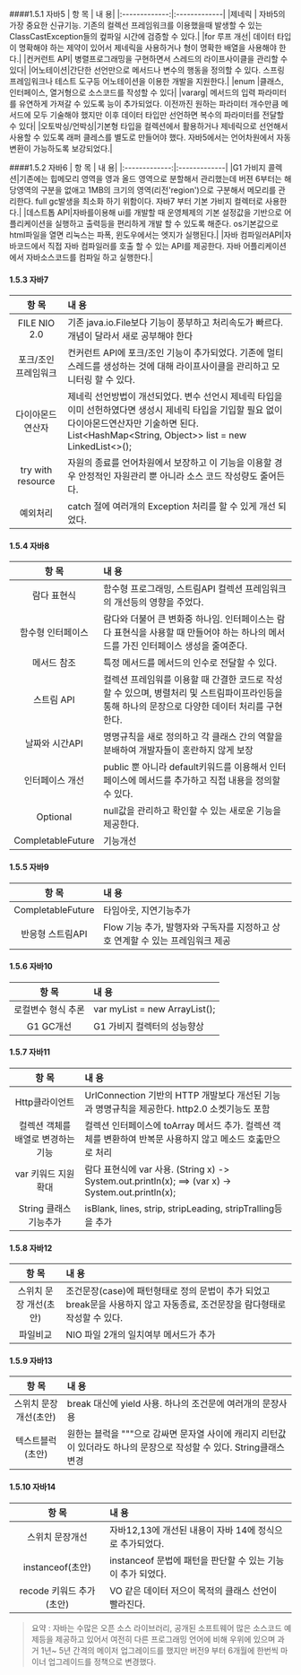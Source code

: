 ####1.5.1 자바5
|  항  목  | 내      용|
|:-------------:|:-------------|
|제네릭 | 자바5의 가장 중요한 신규기능. 기존의 컬렉선 프레임워크를 이용했을때 발생할 수 있는 ClassCastException들의 컾파일 시간에 검증할 수 있다.|
|for 루프 개선| 데이터 타입이 명확해야 하는 제약이 있어서 제네릭을 사용하거나 형이 명확한 배열을 사용해야 한다.|
|컨커런트 API| 병렬프로그래밍을 구현하면서 스레드의 라이프사이클을 관리할 수 있다|
|어노테이션|간단한 선언만으로 메서드나 변수의 행동을 정의할 수 있다. 스프링 프레임워크나 테스트 도구등 어노테이션을 이용한 개발을 지원한다.|
|enum |클래스, 인터페이스, 열거형으로 소스코드를 작성할 수 있다|
|vararg| 메서드의 입력 파라미터를 유연하게 가져갈 수 있도록 능이 추가되었다. 이전까진 원하는 파라미터 개수만큼 메서드에 모두 기술해야 했지만 이후 데이터 타입만 선언하면 복수의 파라미터를 전달할 수 있다|
|오토박싱/언박싱|기본형 타입을 컬렉션에서 활용하거나 제네릭으로 선언해서 사용할 수 있도록 래퍼 클레스를 별도로 만들어야 했다. 자바5에서는 언어차원에서 자동 변환이 가능하도록 보강되었다.|

####1.5.2 자바6
|  항  목  | 내      용|
|:-------------:|:-------------|
|G1 가비지 콜렉션|기존에는 힙메모리 영역을 영과 올드 영역으로 분할해서 관리했는데 버젼 6부터는 해당영역의 구분을 없애고 1MB의 크기의 영역(리전'region')으로 구분해서 메모리를 관리한다. full gc발생을 최소화 하기 위함이다. 자바7 부터 기본 가비지 컬렉터로 사용한다.|
|데스트톱 API|자바를이용해 ui를 개발할 때 운영체제의 기본 설정값을 기반으로 어플리케이션을 실행하고 출력등을 편리하게 개발 할 수 있도록 해준다. os기본값으로 html파일을 열면 리눅스는 파폭, 윈도우에서는 엣지가 실행된다.|
|자바 컴파일러API|자바코드에서 직접 자바 컴파일러를 호출 할 수 있는 API를 제공한다. 자바 어플리케이션에서 자바소스코드를 컴파일 하고 실행한다.|

#### 1.5.3 자바7
|  항  목  | 내      용|
|:-------------:|:-------------|
|FILE NIO 2.0| 기존 java.io.File보다 기능이 풍부하고 처리속도가 빠르다. 개념이 달라서 새로 공부해야 한다|
|포크/조인 프레임워크|컨커런트 API에 포크/조인 기능이 추가되었다. 기존에 멀티 스레드를 생성하는 것에 대해 라이프사이클을 관리하고 모니터링 할 수 있다.|
|다이아몬드 연산자| 제네릭 선언방법이 개선되었다. 변수 선언시 제네릭 타입을 이미 선헌하였다면 생성시 제네릭 타입을 기입할 필요 없이 다이아몬드연산자만 기술하면 된다. List<HashMap<String, Object>> list = new LinkedList<>();|
|try with resource|자원의 종료를 언어차원에서 보장하고 이 기능을 이용할 경우 안정적인 자원관리 뿐 아니라 소스 코드 작성량도 줄어든다.|
|예외처리|catch 절에 여러개의 Exception 처리를 할 수 있게 개선 되었다.|

#### 1.5.4 자바8
|  항  목  | 내      용|
|:-------------:|:-------------|
|람다 표현식|함수형 프로그래밍, 스트림API 컬렉션 프레임워크의 개선등의 영향을 주었다.|
|함수형 인터페이스|람다와 더불어 큰 변화중 하나임. 인터페이스는 람다 표현식을 사용할 때 만들어야 하는 하나의 메서드를 가진 인터페이스 생성을 줄여준다. |
|메서드 참조|특정 메서드를 메서드의 인수로 전달할 수 있다. |
|스트림 API|컬렉션 프레임워를 이용할 때 간결한 코드로 작성할 수 있으며, 병렬처리 및 스트림파이프라인등을 통해 하나의 문장으로 다양한 데이터 처리를 구현한다.|
|날짜와 시간API|명명규칙을 새로 정의하고 각 클래스 간의 역할을 분배하여 개발자들이 혼란하지 않게 보장|
|인터페이스 개선|public 뿐 아니라 default키워드를 이용해서 인터페이스에 메서드를 추가하고 직접 내용을 정의할 수 있다.|
|Optional|null값을 관리하고 확인할 수 있는 새로운 기능을 제공한다.|
|CompletableFuture|기능개선|

#### 1.5.5 자바9
|  항  목  | 내      용|
|:-------------:|:-------------|
|CompletableFuture| 타임아웃, 지연기능추가|
|반응형 스트림API |Flow 기능 추가, 발행자와 구독자를 지정하고 상호 연계할 수 있는 프레임워크 제공|

#### 1.5.6 자바10
|  항  목  | 내      용|
|:-------------:|:-------------|
|로컬변수 형식 추론 |var myList = new ArrayList<String>(); |
|G1 GC개선| G1 가비지 컬렉터의 성능향상|

#### 1.5.7 자바11
|  항  목  | 내      용|
|:-------------:|:-------------|
|Http클라이언트|UrlConnection 기반의 HTTP 개발보다 개선된 기능과 명명규칙을 제공한다. http2.0 소켓기능도 포함|
|컬렉션 객체를 배열로 변경하는 기능|컬렉션 인터페이스에 toArray 메서드 추가. 컬렉션 객체를 변환하여 반복문 사용하지 않고 메소드 호춟만으로 처리|
|var 키워드 지원 확대|람다 표현식에 var 사용. (String x) -> System.out.println(x); ==> (var x) -> System.out.println(x); |
|String 클래스 기능추가|isBlank, lines, strip, stripLeading, stripTralling등을 추가|

#### 1.5.8 자바12
|  항  목  | 내      용|
|:-------------:|:-------------|
 |스위치 문장 개선(초안)|조건문장(case)에 패턴형태로 정의 문법이 추가 되었고 break문을 사용하지 않고 자동종료, 조건문장을 람다형태로 작성할 수 있다.|
 |파일비교|NIO 파일 2개의 일치여부 메서드가 추가|
 
 #### 1.5.9 자바13
 |  항  목  | 내      용|
 |:-------------:|:-------------|
 |스위치 문장개선(초안)|break 대신에 yield 사용. 하나의 조건문에 여러개의 문장사용|
 |텍스트블럭(초안)|원한는 블럭을 """으로 감싸면 문자열 사이에 캐리지 리턴값이 있더라도 하나의 문장으로 작성할 수 있다. String클래스 변경|
 
 #### 1.5.10 자바14
 |  항  목  | 내      용|
 |:-------------:|:-------------|
 |스위치 문장개선 | 자바12,13에 개선된 내용이 자바 14에 정식으로 추가되었다.|
 |instanceof(초안)| instanceof 문법에 패턴을 판단할 수 있는 기능이 추가 되었다.|
 |recode 키워드 추가(초안)|VO 같은 데이터 저으이 목적의 클래스 선언이 빨라진다.|
 
 > 요약 : 자바는 수많은 오픈 소스 라이브러리, 공개된 소프트웨어 많은 소스코드 예제등을 제공하고 있어서 여전히 다른 
 프로그래밍 언어에 비해 우위에 있으며 과거 1년~ 5년 간격의 메이저 업그레이드를 했지만 버전9 부터 6개월에 한번씩 마이너 업그레이드를
 정책으로 변경했다.  